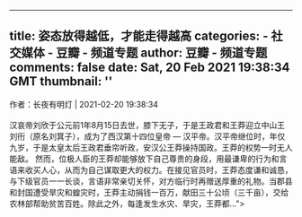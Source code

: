 
---
title: 姿态放得越低，才能走得越高
categories: 
    - 社交媒体
    - 豆瓣 - 频道专题
author: 豆瓣 - 频道专题
comments: false
date: Sat, 20 Feb 2021 19:38:34 GMT
thumbnail: ''
---

<div>   
作者：长夜有明灯 | 2021-02-20 19:38:34 <br><br> 汉哀帝刘欣于公元前1年8月15日去世，膝下无子，于是王政君和王莽迎立中山王刘衎（原名刘箕子），成为了西汉第十四位皇帝 — 汉平帝。汉平帝继位时，年仅九岁，于是太皇太后王政君垂帘听政，安汉公王莽操持国政。王莽的权势一时无人能敌。 然而，位极人臣的王莽却能够放下自己尊贵的身段，用最谦卑的行为和言语来收买人心，从而为自己谋取更大的权力。在接见官员时，王莽态度谦和诚恳，与下级官员一一长谈，言语非常亲切关怀，对方临行时再赠送厚重的礼物。当郡县和封国遭受旱灾和蝗灾时，王莽主动捐钱一百万，献田三十公顷（三千亩），交给农林部帮助贫苦百姓。除此之外，每逢发生水灾、旱灾，王莽都...">  
</div>
            